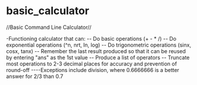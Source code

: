 # basic_calculator
//Basic Command Line Calculator//

-Functioning calculator that can:
-- Do basic operations (+ - * /)
-- Do exponential operations (^n, nrt, ln, log)
-- Do trigonometric operations (sinx, cosx, tanx)
-- Remember the last result produced so that it can be reused by entering "ans" as the 1st value
-- Produce a list of operators
-- Truncate most operations to 2-3 decimal places for accuracy and prevention of round-off
----Exceptions include division, where 0.6666666 is a better answer for 2/3 than 0.7
